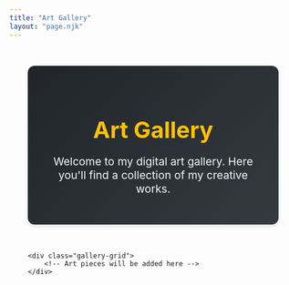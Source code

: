 ```yaml
---
title: "Art Gallery"
layout: "page.njk"
---
```


<style>
.gallery-container {
    max-width: 1200px;
    margin: 0 auto;
    padding: 2rem;
}

.gallery-header {
    text-align: center;
    margin-bottom: 3rem;
    padding: 2rem;
    background: linear-gradient(135deg, #212529, #343a40);
    border-radius: 12px;
    box-shadow: 0 4px 6px rgba(0, 0, 0, 0.1);
}

.gallery-header h1 {
    color: #ffc107;
    font-size: 2.5rem;
    margin-bottom: 1rem;
}

.gallery-header p {
    color: #f8f9fa;
    font-size: 1.2rem;
}

.gallery-grid {
    display: grid;
    grid-template-columns: repeat(auto-fit, minmax(300px, 1fr));
    gap: 2rem;
    margin-top: 2rem;
}

.art-card {
    background: #212529;
    border-radius: 8px;
    overflow: hidden;
    box-shadow: 0 4px 6px rgba(0, 0, 0, 0.1);
    transition: transform 0.3s ease;
}

.art-card:hover {
    transform: translateY(-5px);
}

.art-image {
    width: 100%;
    height: 250px;
    object-fit: cover;
}

.art-info {
    padding: 1.5rem;
}

.art-title {
    color: #ffc107;
    font-size: 1.5rem;
    margin-bottom: 0.5rem;
}

.art-description {
    color: #f8f9fa;
    font-size: 1rem;
    line-height: 1.6;
}

@media (max-width: 768px) {
    .gallery-grid {
        grid-template-columns: 1fr;
    }
}
</style>

<div class="gallery-container">
    <div class="gallery-header">
        <h1>Art Gallery</h1>
        <p>Welcome to my digital art gallery. Here you'll find a collection of my creative works.</p>
    </div>

    <div class="gallery-grid">
        <!-- Art pieces will be added here -->
    </div>
</div>